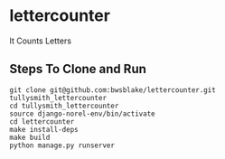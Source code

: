 # lettercounter
It Counts Letters

## Steps To Clone and Run

```
git clone git@github.com:bwsblake/lettercounter.git tullysmith_lettercounter
cd tullysmith_lettercounter
source django-norel-env/bin/activate
cd lettercounter
make install-deps
make build
python manage.py runserver
```
